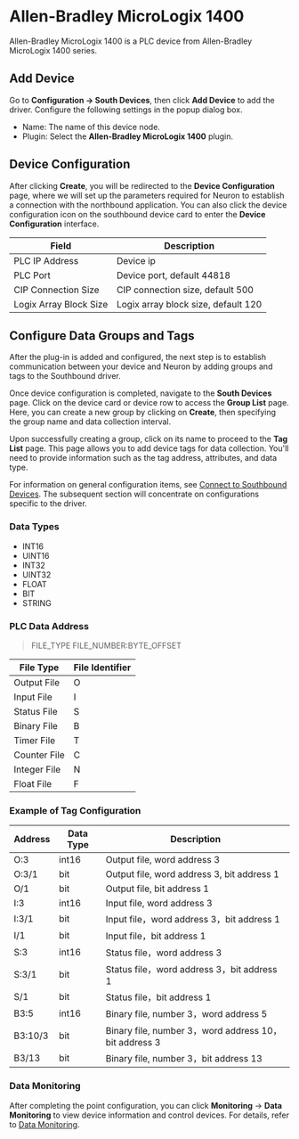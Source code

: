 # Allen-Bradley MicroLogix 1400

Allen-Bradley MicroLogix 1400 is a PLC device from Allen-Bradley MicroLogix 1400 series.

## Add Device

Go to **Configuration -> South Devices**, then click **Add Device** to add the driver. Configure the following settings in the popup dialog box.

- Name: The name of this device node.
- Plugin: Select the **Allen-Bradley MicroLogix 1400** plugin.

## Device Configuration

After clicking **Create**, you will be redirected to the **Device Configuration** page, where we will set up the parameters required for Neuron to establish a connection with the northbound application. You can also click the device configuration icon on the southbound device card to enter the **Device Configuration** interface.

| Field          | Description                |
| -------------- | -------------------------- |
| PLC IP Address | Device ip                  |
| PLC Port       | Device port, default 44818 |
| CIP Connection Size       | CIP connection size, default 500        |
| Logix Array Block Size       | Logix array block size, default 120        |

## Configure Data Groups and Tags

After the plug-in is added and configured, the next step is to establish communication between your device and Neuron by adding groups and tags to the Southbound driver.

Once device configuration is completed, navigate to the **South Devices** page. Click on the device card or device row to access the **Group List** page. Here, you can create a new group by clicking on **Create**, then specifying the group name and data collection interval.

Upon successfully creating a group, click on its name to proceed to the **Tag List** page. This page allows you to add device tags for data collection. You'll need to provide information such as the tag address, attributes, and data type.

For information on general configuration items, see [Connect to Southbound Devices](../south-devices.md). The subsequent section will concentrate on configurations specific to the driver.

### Data Types

* INT16
* UINT16
* INT32
* UINT32
* FLOAT
* BIT
* STRING

### PLC Data Address

>  FILE_TYPE FILE_NUMBER:BYTE_OFFSET


| File Type | File Identifier                 |
| ---- | --------------------- |
| Output File | O |
| Input File| I |
| Status File| S |
| Binary File| B |
| Timer File| T |
| Counter File| C |
| Integer File| N |
| Float File| F |

### Example of Tag Configuration

| Address        | Data Type | Description      |
| ---------- | ------- | -------- |
| O:3         | int16   | Output file, word address 3 |
| O:3/1        | bit   | Output file, word address 3, bit address 1 |
| O/1        | bit   | Output file, bit address 1 |
| I:3	 | int16   | Input file, word address 3 |
| I:3/1        | bit   | Input file，word address 3，bit address 1 |
| I/1        | bit   | Input file，bit address 1 |
| S:3         | int16   | Status file，word address 3 |
| S:3/1        | bit   | Status file，word address 3，bit address 1 |
| S/1        | bit   | Status file，bit address 1 |
| B3:5         | int16   | Binary file, number 3，word address 5 |
| B3:10/3        | bit   | Binary file, number 3，word address 10，bit address 3 |
| B3/13        | bit   | Binary file, number 3，bit address 13 |


### Data Monitoring

After completing the point configuration, you can click **Monitoring** -> **Data Monitoring** to view device information and control devices. For details, refer to [Data Monitoring](../../../admin/monitoring.md).
